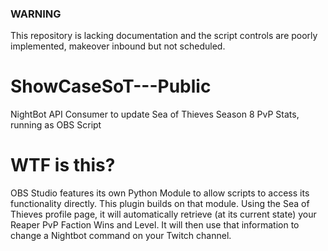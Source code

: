 ### WARNING
This repository is lacking documentation and the script controls are poorly implemented, makeover inbound but not scheduled.



# ShowCaseSoT---Public
 NightBot API Consumer to update Sea of Thieves Season 8 PvP Stats, running as OBS Script

# WTF is this?
OBS Studio features its own Python Module to allow scripts to access its functionality directly. This plugin builds on that module.
Using the Sea of Thieves profile page, it will automatically retrieve (at its current state) your Reaper PvP Faction Wins and Level.
It will then use that information to change a Nightbot command on your Twitch channel. 
